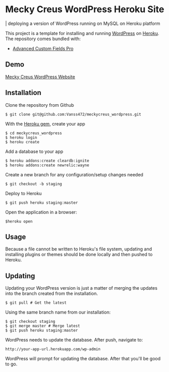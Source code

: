 # Mecky Creus WordPress Heroku Site
| deploying a version of WordPress running on MySQL on Heroku platform

This project is a template for installing and running [WordPress](http://wordpress.org/) on [Heroku](http://www.heroku.com/). The repository comes bundled with:
* [Advanced Custom Fields Pro](https://github.com/wp-premium/advanced-custom-fields-pro) 

## Demo
[Mecky Creus WordPress Website](http://meckycreus.com/)

## Installation

Clone the repository from Github

    $ git clone git@github.com:Vanss472/meckycreus_wordpress.git

With the [Heroku gem](http://devcenter.heroku.com/articles/heroku-command), create your app

    $ cd meckycreus_wordpress
    $ heroku login
    $ heroku create

Add a database to your app

    $ heroku addons:create cleardb:ignite  
    $ heroku addons:create newrelic:wayne 

Create a new branch for any configuration/setup changes needed

    $ git checkout -b staging

Deploy to Heroku

    $ git push heroku staging:master

Open the application in a browser:

    $heroku open

## Usage

Because a file cannot be written to Heroku's file system, updating and installing plugins or themes should be done locally and then pushed to Heroku.

## Updating

Updating your WordPress version is just a matter of merging the updates into
the branch created from the installation.

    $ git pull # Get the latest

Using the same branch name from our installation:

    $ git checkout staging
    $ git merge master # Merge latest
    $ git push heroku staging:master

WordPress needs to update the database. After push, navigate to:

    http://your-app-url.herokuapp.com/wp-admin

WordPress will prompt for updating the database. After that you'll be good
to go.


